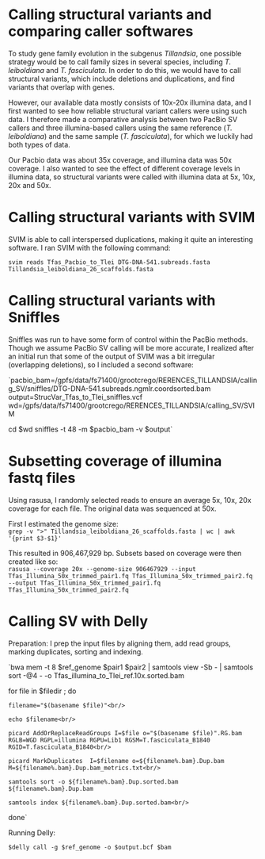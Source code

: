 # Calling structural variants and comparing caller softwares

To study gene family evolution in the subgenus *Tillandsia*, one possible strategy would be to call family sizes in several  species, including *T. leiboldiana* and *T. fasciculata*. In order to do this, we would have to call structural variants, which include deletions and duplications, and find variants that overlap with genes.

However, our available data mostly consists of 10x-20x illumina data, and I first wanted to see how reliable structural variant callers were using such data. I therefore made a comparative analysis between two PacBio SV callers and three illumina-based callers using the same reference (*T. leiboldiana*) and the same sample (*T. fasciculata*), for which we luckily had both types of data.

Our Pacbio data was about 35x coverage, and illumina data was 50x coverage. I also wanted to see the effect of different coverage levels in illumina data, so structural variants were called with illumina data at 5x, 10x, 20x and 50x.

# Calling structural variants with SVIM

SVIM is able to call interspersed duplications, making it quite an interesting software. I ran SVIM with the following command:

`svim reads Tfas_Pacbio_to_Tlei DTG-DNA-541.subreads.fasta Tillandsia_leiboldiana_26_scaffolds.fasta`

# Calling structural variants with Sniffles

Sniffles was run to have some form of control within the PacBio methods. Though we assume PacBio SV calling will be more accurate, I realized after an initial run that some of the output of SVIM was a bit irregular (overlapping deletions), so I included a second software:

`pacbio_bam=/gpfs/data/fs71400/grootcrego/RERENCES_TILLANDSIA/calling_SV/sniffles/DTG-DNA-541.subreads.ngmlr.coordsorted.bam
output=StrucVar_Tfas_to_Tlei_sniffles.vcf
wd=/gpfs/data/fs71400/grootcrego/RERENCES_TILLANDSIA/calling_SV/SVIM

cd $wd
sniffles -t 48 -m $pacbio_bam -v $output`

# Subsetting coverage of illumina fastq files

Using rasusa, I randomly selected reads to ensure an average 5x, 10x, 20x coverage for each file. The original data was sequenced at 50x.

First I estimated the genome size:  
`grep -v ">" Tillandsia_leiboldiana_26_scaffolds.fasta | wc | awk '{print $3-$1}'`

This resulted in 906,467,929 bp. Subsets based on coverage were then created like so:  
`rasusa --coverage 20x --genome-size 906467929 --input Tfas_Illumina_50x_trimmed_pair1.fq Tfas_Illumina_50x_trimmed_pair2.fq --output Tfas_Illumina_50x_trimmed_pair1.fq Tfas_Illumina_50x_trimmed_pair2.fq`

# Calling SV with Delly

Preparation:
I prep the input files by aligning them, add read groups, marking duplicates, sorting and indexing.

`bwa mem -t 8 $ref_genome $pair1 $pair2 | samtools view -Sb - | samtools sort -@4 - -o Tfas_illumina_to_Tlei_ref.10x.sorted.bam<br/>

for file in $filedir ; do<br/>

 	filename="$(basename $file)"<br/>

	echo $filename<br/>

	picard AddOrReplaceReadGroups I=$file o="$(basename $file)".RG.bam RGLB=WGD RGPL=illumina RGPU=Lib1 RGSM=T.fasciculata_B1840 RGID=T.fasciculata_B1840<br/>

	picard MarkDuplicates  I=$filename o=${filename%.bam}.Dup.bam M=${filename%.bam}.Dup.bam_metrics.txt<br/>

	samtools sort -o ${filename%.bam}.Dup.sorted.bam ${filename%.bam}.Dup.bam

	samtools index ${filename%.bam}.Dup.sorted.bam<br/>

done`  

Running Delly:

`$delly call -g $ref_genome -o $output.bcf $bam`

